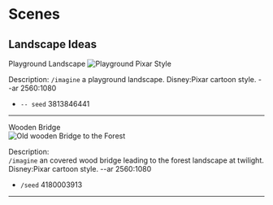 # Scenes

## Landscape Ideas

Playground Landscape
![Playground Pixar Style](https://media.discordapp.net/attachments/1140534663874609189/1142509319397576754/caseybpoole_a_playground_landscape._DisneyPixar_cartoon_style._8c1186b1-4164-48d1-805f-ea963420e82b.png?width=1440&height=603)

Description:
`/imagine` a playground landscape. Disney:Pixar cartoon style. --ar 2560:1080 
- `-- seed` 3813846441

---

Wooden Bridge    
![Old wooden Bridge to the Forest](https://media.discordapp.net/attachments/1140352196924420117/1142511009777582111/anonymous_an_covered_wood_bridge_leading_to_the_forest_landscap_1e91b419-89b1-4643-a6a4-b3804b0efade.png?width=1440&height=603)    

Description:    
`/imagine` an covered wood bridge leading to the forest landscape at twilight. Disney:Pixar cartoon style. --ar 2560:1080   
- `/seed` 4180003913

---


